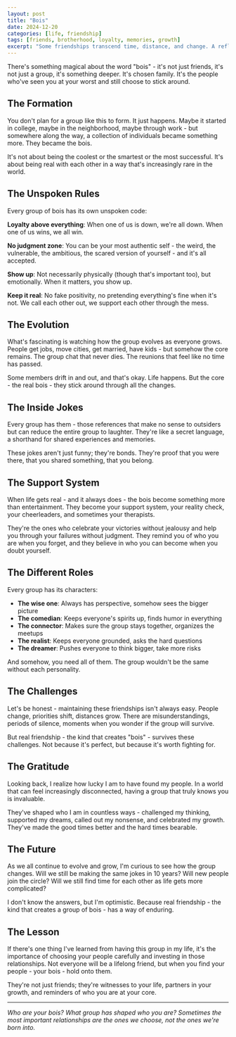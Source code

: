 ```yaml
---
layout: post
title: "Bois"
date: 2024-12-20
categories: [life, friendship]
tags: [friends, brotherhood, loyalty, memories, growth]
excerpt: "Some friendships transcend time, distance, and change. A reflection on the bonds that define us and the people who become family."
---
```


There's something magical about the word "bois" - it's not just friends, it's not just a group, it's something deeper. It's chosen family. It's the people who've seen you at your worst and still choose to stick around.

## The Formation

You don't plan for a group like this to form. It just happens. Maybe it started in college, maybe in the neighborhood, maybe through work - but somewhere along the way, a collection of individuals became something more. They became the bois.

It's not about being the coolest or the smartest or the most successful. It's about being real with each other in a way that's increasingly rare in the world.

## The Unspoken Rules

Every group of bois has its own unspoken code:

**Loyalty above everything**: When one of us is down, we're all down. When one of us wins, we all win.

**No judgment zone**: You can be your most authentic self - the weird, the vulnerable, the ambitious, the scared version of yourself - and it's all accepted.

**Show up**: Not necessarily physically (though that's important too), but emotionally. When it matters, you show up.

**Keep it real**: No fake positivity, no pretending everything's fine when it's not. We call each other out, we support each other through the mess.

## The Evolution

What's fascinating is watching how the group evolves as everyone grows. People get jobs, move cities, get married, have kids - but somehow the core remains. The group chat that never dies. The reunions that feel like no time has passed.

Some members drift in and out, and that's okay. Life happens. But the core - the real bois - they stick around through all the changes.

## The Inside Jokes

Every group has them - those references that make no sense to outsiders but can reduce the entire group to laughter. They're like a secret language, a shorthand for shared experiences and memories.

These jokes aren't just funny; they're bonds. They're proof that you were there, that you shared something, that you belong.

## The Support System

When life gets real - and it always does - the bois become something more than entertainment. They become your support system, your reality check, your cheerleaders, and sometimes your therapists.

They're the ones who celebrate your victories without jealousy and help you through your failures without judgment. They remind you of who you are when you forget, and they believe in who you can become when you doubt yourself.

## The Different Roles

Every group has its characters:

- **The wise one**: Always has perspective, somehow sees the bigger picture
- **The comedian**: Keeps everyone's spirits up, finds humor in everything
- **The connector**: Makes sure the group stays together, organizes the meetups
- **The realist**: Keeps everyone grounded, asks the hard questions
- **The dreamer**: Pushes everyone to think bigger, take more risks

And somehow, you need all of them. The group wouldn't be the same without each personality.

## The Challenges

Let's be honest - maintaining these friendships isn't always easy. People change, priorities shift, distances grow. There are misunderstandings, periods of silence, moments when you wonder if the group will survive.

But real friendship - the kind that creates "bois" - survives these challenges. Not because it's perfect, but because it's worth fighting for.

## The Gratitude

Looking back, I realize how lucky I am to have found my people. In a world that can feel increasingly disconnected, having a group that truly knows you is invaluable.

They've shaped who I am in countless ways - challenged my thinking, supported my dreams, called out my nonsense, and celebrated my growth. They've made the good times better and the hard times bearable.

## The Future

As we all continue to evolve and grow, I'm curious to see how the group changes. Will we still be making the same jokes in 10 years? Will new people join the circle? Will we still find time for each other as life gets more complicated?

I don't know the answers, but I'm optimistic. Because real friendship - the kind that creates a group of bois - has a way of enduring.

## The Lesson

If there's one thing I've learned from having this group in my life, it's the importance of choosing your people carefully and investing in those relationships. Not everyone will be a lifelong friend, but when you find your people - your bois - hold onto them.

They're not just friends; they're witnesses to your life, partners in your growth, and reminders of who you are at your core.

---

*Who are your bois? What group has shaped who you are? Sometimes the most important relationships are the ones we choose, not the ones we're born into.*
